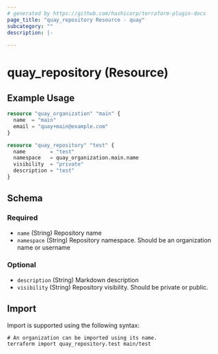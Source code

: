 ```yaml
---
# generated by https://github.com/hashicorp/terraform-plugin-docs
page_title: "quay_repository Resource - quay"
subcategory: ""
description: |-
  
---
```


# quay_repository (Resource)



## Example Usage

```terraform
resource "quay_organization" "main" {
  name  = "main"
  email = "quay+main@example.com"
}

resource "quay_repository" "test" {
  name        = "test"
  namespace   = quay_organization.main.name
  visibility  = "private"
  description = "test"
}
```

<!-- schema generated by tfplugindocs -->
## Schema

### Required

- `name` (String) Repository name
- `namespace` (String) Repository namespace. Should be an organization name or username

### Optional

- `description` (String) Markdown description
- `visibility` (String) Repository visibility. Should be private or public.

## Import

Import is supported using the following syntax:

```shell
# An organization can be imported using its name.
terraform import quay_repository.test main/test
```
